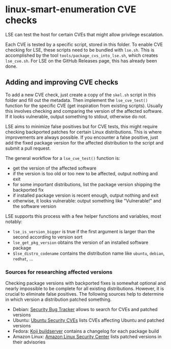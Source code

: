 # linux-smart-enumeration CVE checks

LSE can test the host for certain CVEs that might allow privilege escalation.

Each CVE is tested by a specific script, stored in this folder.
To enable CVE checking for LSE, these scripts need to be bundled with `lse.sh`.
This is accomplished by the tool `tools/package_cvs_into_lse.sh`, which creates `lse_cve.sh`.
For LSE on the GitHub Releases page, this has already been done.


## Adding and improving CVE checks

To add a new CVE check, just create a copy of the `skel.sh` script in this folder and fill out the metadata.
Then implement the `lse_cve_test()` function for the specific CVE (get inspiration from existing scripts).
Usually this involves checking and comparing the version of the affected software.
If it looks vulnerable, output something to stdout, otherwise do not.

LSE aims to minimize false positives but for CVE tests, this might require checking backported patches for certain Linux distributions.
This is where improvements are always possible.
If you encounter a false positive, just add the fixed package version for the affected distribution to the script and submit a pull request.

The general workflow for a `lse_cve_test()` function is:
- get the version of the affected software
- if the version is too old or too new to be affected, output nothing and exit
- for some important distributions, list the package version shipping the backported fix
- if installed package version is recent enough, output nothing and exit
- otherwise, it looks vulnerable: output something like "Vulnerable!" and the software version

LSE supports this process with a few helper functions and variables, most notably:
- `lse_is_version_bigger` is true if the first argument is larger than the second according to version sort
- `lse_get_pkg_version` obtains the version of an installed software package
- `$lse_distro_codename` contains the distribution name like `ubuntu`, `debian`, `redhat`, ...


### Sources for researching affected versions

Checking package versions with backported fixes is somewhat optional and nearly impossible to be complete for all existing distributions.
However, it is crucial to eliminate false positives.
The following sources help to determine in which version a distribution patched something.

- Debian: [Security Bug Tracker](https://security-tracker.debian.org/tracker/) allows to search for CVEs and patched versions
- Ubuntu: [Ubuntu Security CVEs](https://ubuntu.com/security/cves) lists CVEs affecting Ubuntu and patched versions
- Fedora: [Koji buildserver](https://koji.fedoraproject.org/koji/) contains a changelog for each package build
- Amazon Linux: [Amazon Linux Security Center](https://alas.aws.amazon.com/) lists patched versions in their advisories
